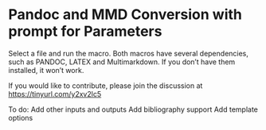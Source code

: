 # Pandoc and MMD Conversion with prompt for Parameters

Select a file and run the macro.
Both macros have several dependencies, such as PANDOC, LATEX and Multimarkdown. 
If you don’t have them installed, it won’t work.

If you would like to contribute, please join the discussion at https://tinyurl.com/y2xv2lc5

To do:
Add other inputs and outputs
Add bibliography support
Add template options

